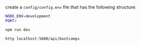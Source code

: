 create a `config/config.env` file that has the following structure:

```bash
NODE_ENV=development
PORT=
```

```bash
npm run dev
```

```bash
http localhost:5000/api/bootcamps
```
